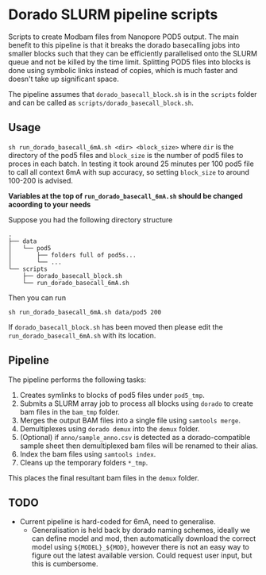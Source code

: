 # Dorado SLURM pipeline scripts

Scripts to create Modbam files from Nanopore POD5 output. The main benefit to this pipeline is that it breaks the dorado basecalling jobs into smaller blocks such that they can be efficiently parallelised onto the SLURM queue and not be killed by the time limit. Splitting POD5 files into blocks is done using symbolic links instead of copies, which is much faster and doesn't take up significant space.

The pipeline assumes that `dorado_basecall_block.sh` is in the `scripts` folder and can be called as `scripts/dorado_basecall_block.sh`.

## Usage
`sh run_dorado_basecall_6mA.sh <dir> <block_size>` where `dir` is the directory of the pod5 files and `block_size` is the number of pod5 files to proces in each batch. In testing it took  around 25 minutes per 100 pod5 file to call all context 6mA with sup accuracy, so setting `block_size` to around 100-200 is advised.

**Variables at the top of `run_dorado_basecall_6mA.sh` should be changed acoording to your needs**

Suppose you had the following directory structure
```
.
├── data
│   └── pod5
│       ├── folders full of pod5s...
│       └── ...
└── scripts
    ├── dorado_basecall_block.sh
    └── run_dorado_basecall_6mA.sh
```

Then you can run
```
sh run_dorado_basecall_6mA.sh data/pod5 200
```

If `dorado_basecall_block.sh` has been moved then please edit the `run_dorado_basecall_6mA.sh` with its location.

## Pipeline

The pipeline performs the following tasks:

1. Creates symlinks to blocks of pod5 files under `pod5_tmp`.
2. Submits a SLURM array job to process all blocks using `dorado` to create bam files in the `bam_tmp` folder.
3. Merges the output BAM files into a single file using `samtools merge`.
4. Demultiplexes using `dorado demux` into the `demux` folder.
5. (Optional) if `anno/sample_anno.csv` is detected as a dorado-compatible sample sheet then demultiplexed bam files will be renamed to their alias.
6. Index the bam files using `samtools index`.
7. Cleans up the temporary folders `*_tmp`.

This places the final resultant bam files in the `demux` folder.

## TODO
* Current pipeline is hard-coded for 6mA, need to generalise.
    * Generalisation is held back by dorado naming schemes, ideally we can define model and mod, then automatically download the correct model using `${MODEL}_${MOD}`, however there is not an easy way to figure out the latest available version. Could request user input, but this is cumbersome.

